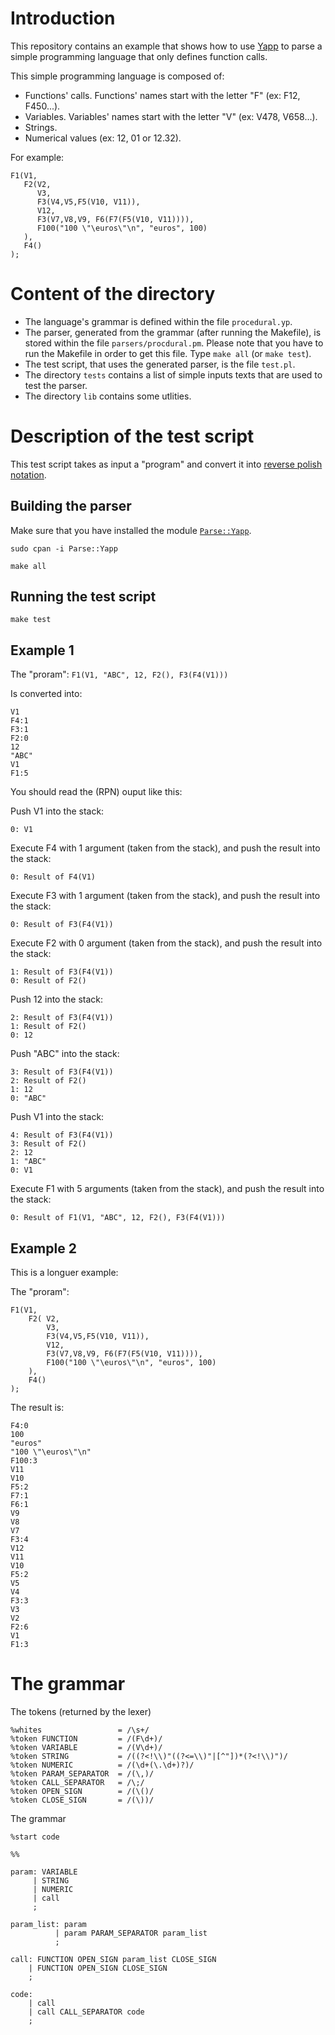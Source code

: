 # Introduction

This repository contains an example that shows how to use [Yapp](http://search.cpan.org/~fdesar/Parse-Yapp-1.05/lib/Parse/Yapp.pm) to parse a simple programming language that only defines function calls.

This simple programming language is composed of:
* Functions' calls. Functions' names start with the letter "F" (ex: F12, F450...).
* Variables. Variables' names start with the letter "V" (ex: V478, V658...).
* Strings. 
* Numerical values (ex: 12, 01 or 12.32).

For example:
```
F1(V1,
   F2(V2,
      V3,
      F3(V4,V5,F5(V10, V11)),
      V12,
      F3(V7,V8,V9, F6(F7(F5(V10, V11)))),
      F100("100 \"\euros\"\n", "euros", 100)
   ),
   F4()
);
```

# Content of the directory

* The language's grammar is defined within the file `procedural.yp`.
* The parser, generated from the grammar (after running the Makefile), is stored within the file `parsers/procdural.pm`. Please note that you have to run the Makefile in order to get this file. Type `make all` (or `make test`).
* The test script, that uses the generated parser, is the file `test.pl`.
* The directory `tests` contains a list of simple inputs texts that are used to test the parser.
* The directory `lib` contains some utlities.

# Description of the test script

This test script takes as input a "program" and convert it into [reverse polish notation](https://en.wikipedia.org/wiki/Reverse_Polish_notation).

## Building the parser

Make sure that you have installed the module [`Parse::Yapp`](http://search.cpan.org/~fdesar/Parse-Yapp-1.05/lib/Parse/Yapp.pm).

	sudo cpan -i Parse::Yapp

	make all

## Running the test script

	make test

## Example 1

The "proram": `F1(V1, "ABC", 12, F2(), F3(F4(V1)))`

Is converted into:

	V1
	F4:1
	F3:1
	F2:0
	12
	"ABC"
	V1
	F1:5

You should read the (RPN) ouput like this:

Push V1 into the stack:

	0: V1

Execute F4 with 1 argument (taken from the stack), and push the result into the stack:

	0: Result of F4(V1)

Execute F3 with 1 argument (taken from the stack), and push the result into the stack:

	0: Result of F3(F4(V1))

Execute F2 with 0 argument (taken from the stack), and push the result into the stack:

	1: Result of F3(F4(V1))
	0: Result of F2()

Push 12 into the stack:

	2: Result of F3(F4(V1))
	1: Result of F2()
	0: 12

Push "ABC" into the stack:

	3: Result of F3(F4(V1))
	2: Result of F2()
	1: 12
	0: "ABC"

Push V1 into the stack:

	4: Result of F3(F4(V1))
	3: Result of F2()
	2: 12
	1: "ABC"
	0: V1

Execute F1 with 5 arguments (taken from the stack), and push the result into the stack:

	0: Result of F1(V1, "ABC", 12, F2(), F3(F4(V1)))

## Example 2

This is a longuer example:

The "proram": 

	F1(V1,
		F2(	V2,
			V3,
			F3(V4,V5,F5(V10, V11)),
			V12,
			F3(V7,V8,V9, F6(F7(F5(V10, V11)))),
			F100("100 \"\euros\"\n", "euros", 100)
		),
		F4()
	);

The result is:

	F4:0
	100
	"euros"
	"100 \"\euros\"\n"
	F100:3
	V11
	V10
	F5:2
	F7:1
	F6:1
	V9
	V8
	V7
	F3:4
	V12
	V11
	V10
	F5:2
	V5
	V4
	F3:3
	V3
	V2
	F2:6
	V1
	F1:3


# The grammar

The tokens (returned by the lexer)

	%whites                 = /\s+/
	%token FUNCTION         = /(F\d+)/
	%token VARIABLE         = /(V\d+)/
	%token STRING           = /((?<!\\)"((?<=\\)"|[^"])*(?<!\\)")/
	%token NUMERIC          = /(\d+(\.\d+)?)/
	%token PARAM_SEPARATOR  = /(\,)/
	%token CALL_SEPARATOR   = /\;/
	%token OPEN_SIGN        = /(\()/
	%token CLOSE_SIGN       = /(\))/

The grammar

	%start code

	%%

	param: VARIABLE
	     | STRING
	     | NUMERIC
	     | call
	     ;

	param_list: param
	          | param PARAM_SEPARATOR param_list
	          ;

	call: FUNCTION OPEN_SIGN param_list CLOSE_SIGN
	    | FUNCTION OPEN_SIGN CLOSE_SIGN
	    ;

	code:
	    | call 
	    | call CALL_SEPARATOR code 
	    ;



